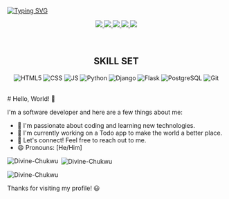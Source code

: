 [![Typing SVG](https://readme-typing-svg.herokuapp.com?color=fd418e&center=true&multiline=true&width=900&size=40&lines=Hello+World,+I'm+Divine+++++++++++)](https://git.io/typing-svg)

 <div align="center"> 
   <a href="https://dipecportfolio.onrender.com" target="_blank">
      <img src="https://img.shields.io/badge/-my_Portfolio-E4B1AB?style=for-the-badge&logo=ko-f&logoColor=white" target="_blank">
   </a>
  <a href = "mailto: dpecchukwu@gmail.com" target="_blank">
      <img src="https://img.shields.io/badge/-Email-%23333?style=for-the-badge&logo=gmail&logoColor=white">
  </a>
  <a href="https://www.linkedin.com/in/divine-chukwu-63bb04145/" target="_blank">
      <img src="https://img.shields.io/badge/-LinkedIn-%230077B5?style=for-the-badge&logo=linkedin&logoColor=white">
   </a> 
   <a href="https://www.instagram.com/code_carol/?igshid=YmMyMTA2M2Y%3D" target="_blank">
      <img src="https://img.shields.io/badge/Instagram-E4405F?style=for-the-badge&logo=instagram&logoColor=white">
   </a> 
   <a href="[https://twitter.com/code_carol](https://twitter.com/Dipec_Pascal)" target="_blank">
      <img src="https://img.shields.io/badge/Twitter-1DA1F2?style=for-the-badge&logo=twitter&logoColor=white">
   </a> 
   </div>
   
   </br>
 
</br>

 <div align="center"> 
  <h2>SKILL SET</h2>
</div>

<div align="center"> 

![HTML5](https://img.shields.io/badge/HTML5-E34F26?style=for-the-badge&logo=html5&logoColor=white)
![CSS](https://img.shields.io/badge/CSS3-1572B6?style=for-the-badge&logo=css3&logoColor=white)
![JS](https://img.shields.io/badge/JavaScript-F7DF1E?style=for-the-badge&logo=javascript&logoColor=black)
![Python](https://img.shields.io/badge/Python-3776AB?style=for-the-badge&logo=python&logoColor=white)
![Django](https://img.shields.io/badge/Django-092E20?style=for-the-badge&logo=django&logoColor=white)
![Flask](https://img.shields.io/badge/Flask-000000?style=for-the-badge&logo=flask&logoColor=white)
![PostgreSQL](https://img.shields.io/badge/PostgreSQL-316192?style=for-the-badge&logo=postgresql&logoColor=white)
![Git](https://img.shields.io/badge/GIT-E44C30?style=for-the-badge&logo=git&logoColor=white)



</div>
<br>
# Hello, World! 👋

I'm a software developer and here are a few things about me:

- 🚀 I'm passionate about coding and learning new technologies.
- 🌱 I'm currently working on a Todo app to make the world a better place.
- 💬 Let's connect! Feel free to reach out to me.
- 😄 Pronouns: [He/Him]

<p><img align="left" src="https://github-readme-stats.vercel.app/api/top-langs?username=dipec001&show_icons=true&locale=en&layout=compact" alt="Divine-Chukwu" /></p>

<p>&nbsp;<img align="center" src="https://github-readme-stats.vercel.app/api?username=dipec001&show_icons=true&locale=en" alt="Divine-Chukwu" /></p>

<p><img align="center" src="https://github-readme-streak-stats.herokuapp.com/?user=dipec001&" alt="Divine-Chukwu" /></p>

Thanks for visiting my profile! 😃

